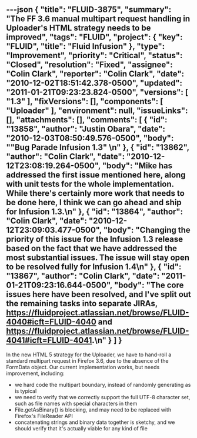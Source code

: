 ---json
{
  "title": "FLUID-3875",
  "summary": "The FF 3.6 manual multipart request handling in Uploader's HTML strategy needs to be improved",
  "tags": "FLUID",
  "project": {
    "key": "FLUID",
    "title": "Fluid Infusion"
  },
  "type": "Improvement",
  "priority": "Critical",
  "status": "Closed",
  "resolution": "Fixed",
  "assignee": "Colin Clark",
  "reporter": "Colin Clark",
  "date": "2010-12-02T18:51:42.378-0500",
  "updated": "2011-01-21T09:23:23.824-0500",
  "versions": [
    "1.3"
  ],
  "fixVersions": [],
  "components": [
    "Uploader"
  ],
  "environment": null,
  "issueLinks": [],
  "attachments": [],
  "comments": [
    {
      "id": "13858",
      "author": "Justin Obara",
      "date": "2010-12-03T08:50:49.576-0500",
      "body": "\"Bug Parade Infusion 1.3\"&#x20;\n"
    },
    {
      "id": "13862",
      "author": "Colin Clark",
      "date": "2010-12-12T23:08:19.264-0500",
      "body": "Mike has addressed the first issue mentioned here, along with unit tests for the whole implementation. While there's certainly more work that needs to be done here, I think we can go ahead and ship for Infusion 1.3.\n"
    },
    {
      "id": "13864",
      "author": "Colin Clark",
      "date": "2010-12-12T23:09:03.477-0500",
      "body": "Changing the priority of this issue for the Infusion 1.3 release based on the fact that we have addressed the most substantial issues. The issue will stay open to be resolved fully for Infusion 1.4\n"
    },
    {
      "id": "13867",
      "author": "Colin Clark",
      "date": "2011-01-21T09:23:16.644-0500",
      "body": "The core issues here have been resolved, and I've split out the remaining tasks into separate JIRAs, <https://fluidproject.atlassian.net/browse/FLUID-4040#icft=FLUID-4040> and <https://fluidproject.atlassian.net/browse/FLUID-4041#icft=FLUID-4041>.\n"
    }
  ]
}
---
In the new HTML 5 strategy for the Uploader, we have to hand-roll a standard multipart request in Firefox 3.6, due to the absence of the FormData object. Our current implementation works, but needs improvement, including:

* we hard code the multipart boundary, instead of randomly generating as is typical
* we need to verify that we correctly support the full UTF-8 character set, such as file names with special characters in them
* File.getAsBinary() is blocking, and may need to be replaced with Firefox's FileReader API
* concatenating strings and binary data together is sketchy, and we should verify that it's actually viable for any kind of file

        